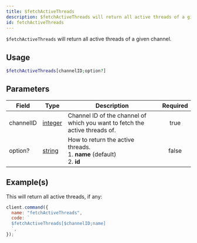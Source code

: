 ```yaml
---
title: $fetchActiveThreads
description: $fetchActiveThreads will return all active threads of a given channel.
id: fetchActiveThreads
---
```


`$fetchActiveThreads` will return all active threads of a given channel.

## Usage

```php
$fetchActiveThreads[channelID;option?]
```

## Parameters

| Field     | Type                                                                                                | Description                                                                     | Required |
| --------- | --------------------------------------------------------------------------------------------------- | ------------------------------------------------------------------------------- | :------: |
| channelID | [integer](https://developer.mozilla.org/en-US/docs/Web/JavaScript/Reference/Global_Objects/Integer) | Channel ID of the channel of which you want to fetch the active threads of.     |   true   |
| option?   | [string](https://developer.mozilla.org/en-US/docs/Web/JavaScript/Reference/Global_Objects/String)   | How to return the active threads. <br /> 1. **name** (default) <br /> 2. **id** |  false   |

## Example(s)

This will return all active threads, if any:

```javascript
client.command({
  name: "fetchActiveThreads",
  code: `
  $fetchActiveThreads[$channelID;name]
  `,
});
```
